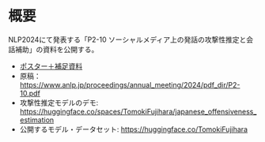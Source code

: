# 概要
NLP2024にて発表する「P2-10 ソーシャルメディア上の発話の攻撃性推定と会話補助」の資料を公開する。

- [ポスター＋補足資料](https://github.com/flatton/-/blob/main/%E3%83%9B%E3%82%9A%E3%82%B9%E3%82%BF%E3%83%BC%E3%81%A8%E8%A3%9C%E8%B6%B3%E8%B3%87%E6%96%99.pdf)
- 原稿：https://www.anlp.jp/proceedings/annual_meeting/2024/pdf_dir/P2-10.pdf
- 攻撃性推定モデルのデモ: https://huggingface.co/spaces/TomokiFujihara/japanese_offensiveness_estimation
- 公開するモデル・データセット: https://huggingface.co/TomokiFujihara
